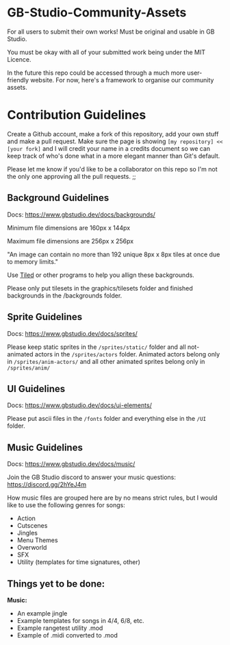 # GB-Studio-Community-Assets
For all users to submit their own works! Must be original and usable in GB Studio.

You must be okay with all of your submitted work being under the MIT Licence.

In the future this repo could be accessed through a much more user-friendly website. For now, here's a framework to organise our community assets.

# Contribution Guidelines

Create a Github account, make a fork of this repository, add your own stuff and make a pull request. Make sure the page is showing `[my repository] << [your fork]` and I will credit your name in a credits document so we can keep track of who's done what in a more elegant manner than Git's default.

Please let me know if you'd like to be a collaborator on this repo so I'm not the only one approving all the pull requests. ;;

## Background Guidelines

Docs: https://www.gbstudio.dev/docs/backgrounds/

Minimum file dimensions are 160px x 144px

Maximum file dimensions are 256px x 256px

"An image can contain no more than 192 unique 8px x 8px tiles at once due to memory limits."

Use [Tiled](https://www.mapeditor.org/) or other programs to help you allign these backgrounds.

Please only put tilesets in the graphics/tilesets folder and finished backgrounds in the /backgrounds folder.

## Sprite Guidelines

Docs: https://www.gbstudio.dev/docs/sprites/

Please keep static sprites in the `/sprites/static/` folder and all not-animated actors in the `/sprites/actors` folder. Animated actors belong only in `/sprites/anim-actors/` and all other animated sprites belong only in `/sprites/anim/`

## UI Guidelines

Docs: https://www.gbstudio.dev/docs/ui-elements/

Please put ascii files in the `/fonts` folder and everything else in the `/UI` folder.

## Music Guidelines

Docs: https://www.gbstudio.dev/docs/music/

Join the GB Studio discord to answer your music questions: https://discord.gg/2hYeJ4m

How music files are grouped here are by no means strict rules, but I would like to use the following genres for songs:

- Action
- Cutscenes
- Jingles
- Menu Themes
- Overworld
- SFX
- Utility (templates for time signatures, other)

## Things yet to be done:

**Music:**

- An example jingle
- Example templates for songs in 4/4, 6/8, etc.
- Example rangetest utility .mod
- Example of .midi converted to .mod
